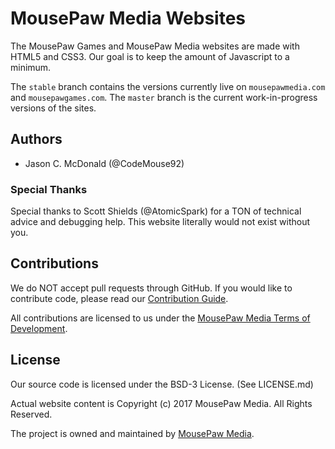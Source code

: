 # MousePaw Media Websites

The MousePaw Games and MousePaw Media websites are made with HTML5 and CSS3.
Our goal is to keep the amount of Javascript to a minimum.

The `stable` branch contains the versions currently live on `mousepawmedia.com`
and `mousepawgames.com`. The `master` branch is the current work-in-progress
versions of the sites.

## Authors

 - Jason C. McDonald (@CodeMouse92)

### Special Thanks

Special thanks to Scott Shields (@AtomicSpark) for a TON of technical advice
and debugging help. This website literally would not exist without you.

## Contributions

We do NOT accept pull requests through GitHub.
If you would like to contribute code, please read our
[Contribution Guide][2].

All contributions are licensed to us under the
[MousePaw Media Terms of Development][3].

## License

Our source code is licensed under the BSD-3 License. (See LICENSE.md)

Actual website content is Copyright (c) 2017 MousePaw Media. All Rights
Reserved.

The project is owned and maintained by [MousePaw Media][1].

[1]: https://www.mousepawmedia.com/
[2]: https://www.mousepawmedia.com/developers/contributing
[3]: http://www.mousepawmedia.com/termsofdevelopment
[4]: http://github.com/mousepawmedia/website
